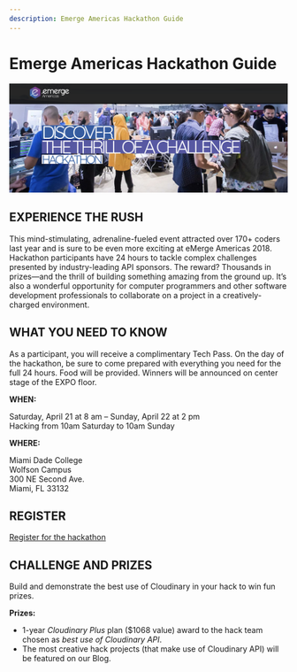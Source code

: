```yaml
---
description: Emerge Americas Hackathon Guide
---
```


# Emerge Americas Hackathon Guide



![](.gitbook/assets/emergeamericas2018-cover%20%281%29.png)

## EXPERIENCE THE RUSH

This mind-stimulating, adrenaline-fueled event attracted over 170+ coders last year and is sure to be even more exciting at eMerge Americas 2018. Hackathon participants have 24 hours to tackle complex challenges presented by industry-leading API sponsors. The reward? Thousands in prizes—and the thrill of building something amazing from the ground up. It’s also a wonderful opportunity for computer programmers and other software development professionals to collaborate on a project in a creatively-charged environment.

## WHAT YOU NEED TO KNOW

As a participant, you will receive a complimentary Tech Pass. On the day of the hackathon, be sure to come prepared with everything you need for the full 24 hours. Food will be provided. Winners will be announced on center stage of the EXPO floor.

**WHEN:**

Saturday, April 21 at 8 am – Sunday, April 22 at 2 pm  
Hacking from 10am Saturday to 10am Sunday

**WHERE:**

Miami Dade College  
Wolfson Campus  
300 NE Second Ave.  
Miami, FL 33132

## REGISTER

[Register for the hackathon](https://www.eventbrite.com/e/emerge-americas-hackathon-2018-in-partnership-with-wyncode-tickets-42537305225)

## CHALLENGE AND PRIZES

Build and demonstrate the best use of Cloudinary in your hack to win fun prizes.

**Prizes:**

* 1-year _Cloudinary Plus_ plan \($1068 value\) award to the hack team chosen as _best use of Cloudinary API_.
* The most creative hack projects \(that make use of Cloudinary API\) will be featured on our Blog.

